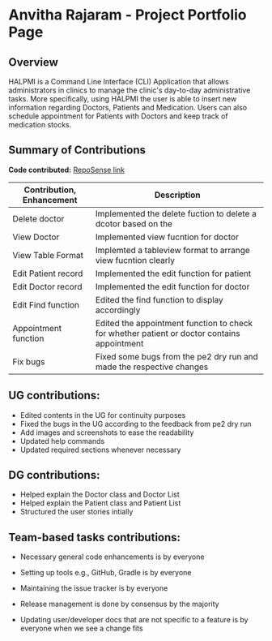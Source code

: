 # Anvitha Rajaram - Project Portfolio Page

## Overview
HALPMI is a Command Line Interface (CLI) Application that allows administrators in clinics to manage the clinic's day-to-day
administrative tasks. More specifically, using HALPMI the user is able to insert new information regarding Doctors, Patients
and Medication. Users can also schedule appointment for Patients with Doctors and keep track of medication stocks.
## Summary of Contributions

**Code contributed:** [RepoSense link](https://nus-cs2113-ay2122s2.github.io/tp-dashboard/?search=anvitha-r&sort=groupTitle&sortWithin=title&timeframe=commit&mergegroup=&groupSelect=groupByRepos&breakdown=true&checkedFileTypes=docs~functional-code~test-code~other&since=2022-02-18)
<br>


| Contribution, Enhancement | Description                                                                                 |
|---------------------------|---------------------------------------------------------------------------------------------|
| Delete doctor             | Implemented the delete fuction to delete a dcotor based on the                              |
| View Doctor               | Implemented view fucntion for doctor                                                        |
| View Table Format         | Implemted a tableview format to arrange view fucntion clearly                               |
| Edit Patient record       | Implemented the edit function for patient                                                   |
| Edit Doctor record        | Implemented the edit function for doctor                                                    |
| Edit Find function        | Edited the find function to display accordingly                                             |
| Appointment function      | Edited the appointment function to check for whether patient or doctor contains appointment |
| Fix bugs                  | Fixed some bugs from the pe2 dry run and made the respective changes                        |


## **UG contributions:**

* Edited contents in the UG for continuity purposes
* Fixed the bugs in the UG according to the feedback from pe2 dry run 
* Add images and screenshots to ease the readability
* Updated help commands
* Updated required sections whenever necessary 

## **DG contributions:**

* Helped explain the Doctor  class and Doctor List
* Helped explain the Patient class and Patient List
* Structured the user stories intially 

## **Team-based tasks contributions:**

* Necessary general code enhancements is by everyone

* Setting up tools e.g., GitHub, Gradle is by everyone

* Maintaining the issue tracker is by everyone

* Release management is done by consensus by the majority

* Updating user/developer docs that are not specific to a feature is by everyone when we see a change fits 

